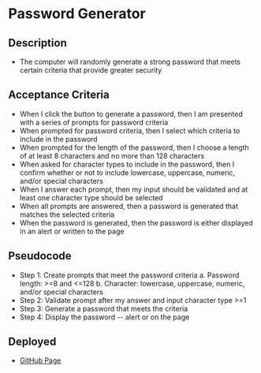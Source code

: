 # Password Generator

## Description
- The computer will randomly generate a strong password that meets certain criteria that provide greater security

## Acceptance Criteria
- When I click the button to generate a password, then I am presented with a series of prompts for password criteria
- When prompted for password criteria, then I select which criteria to include in the password
- When prompted for the length of the password, then I choose a length of at least 8 characters and no more than 128 characters
- When asked for character types to include in the password, then I confirm whether or not to include lowercase, uppercase, numeric, and/or special characters
- When I answer each prompt, then my input should be validated and at least one character type should be selected
- When all prompts are answered, then a password is generated that matches the selected criteria
- When the password is generated, then the password is either displayed in an alert or written to the page

## Pseudocode
- Step 1: Create prompts that meet the password criteria
    a. Password length: >=8 and <=128
    b. Character: lowercase, uppercase, numeric, and/or special characters
- Step 2: Validate prompt after my answer and input character type >=1
- Step 3: Generate a password that meets the criteria
- Step 4: Display the password -- alert or on the page

## Deployed
* [GitHub Page](https://zoujiejie.github.io/password-generator/)
